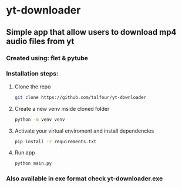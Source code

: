 # yt-downloader

## Simple app that allow users to download mp4 audio files from yt

### Created using: **flet** & **pytube**

### Installation steps:

1. Clone the repo
   ```sh
   git clone https://github.com/talfour/yt-downloader
   ```

2. Create a new venv inside cloned folder
    ```sh
   python -m venv venv
   ```

3. Activate your virtual enviroment and install dependencies
   ```sh
   pip install -r requirements.txt
   ```

4. Run app
   ```sh
   python main.py
   ```

### Also available in exe format check yt-downloader.exe

